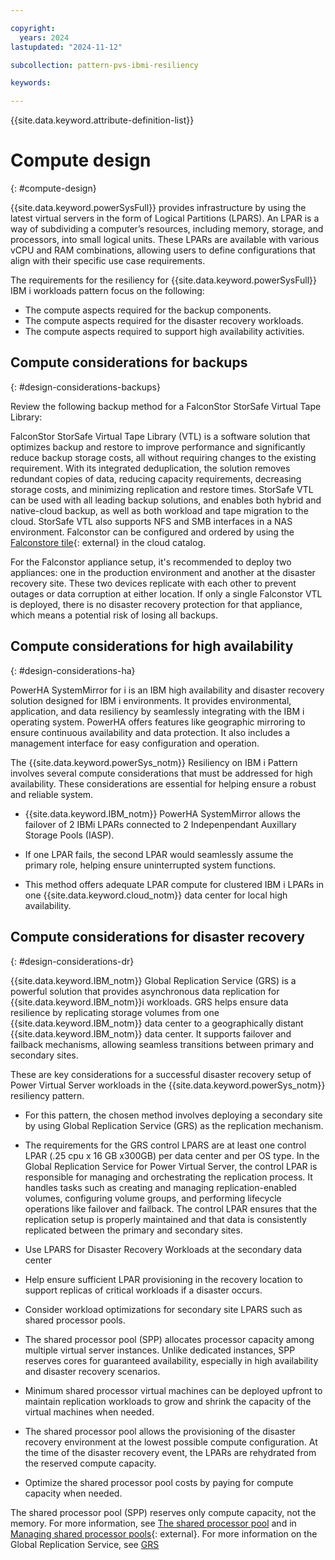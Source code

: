 ```yaml
---

copyright:
  years: 2024
lastupdated: "2024-11-12"

subcollection: pattern-pvs-ibmi-resiliency

keywords:

---
```


{{site.data.keyword.attribute-definition-list}}

# Compute design
{: #compute-design}

{{site.data.keyword.powerSysFull}} provides infrastructure by using the latest virtual servers in the form of Logical Partitions (LPARS). An LPAR is a way of subdividing a computer’s resources, including memory, storage, and processors, into small logical units. These LPARs are available with various vCPU and RAM combinations, allowing users to define configurations that align with their specific use case requirements. 

The requirements for the resiliency for {{site.data.keyword.powerSysFull}} IBM i workloads pattern focus on the following:

- The compute aspects required for the backup components.
- The compute aspects required for the disaster recovery workloads.
- The compute aspects required to support high availability activities.

## Compute considerations for backups
{: #design-considerations-backups}

Review the following backup method for a FalconStor StorSafe Virtual Tape Library: 

FalconStor StorSafe Virtual Tape Library (VTL) is a software solution that optimizes backup and restore to improve performance and significantly reduce backup storage costs, all without requiring changes to the existing requirement. With its integrated deduplication, the solution removes redundant copies of data, reducing capacity requirements, decreasing storage costs, and minimizing replication and restore times. StorSafe VTL can be used with all leading backup solutions, and enables both hybrid and native-cloud backup, as well as both workload and tape migration to the cloud. StorSafe VTL also supports NFS and SMB interfaces in a NAS environment. Falconstor can be configured and ordered by using the [Falconstore tile](https://cloud.ibm.com/catalog/content/vtltile-tags-v10.03-01-f1e88e51-7e3d-4fbc-a7ed-3ab9adb2afea-global?catalog_query=aHR0cHM6Ly9jbG91ZC5pYm0uY29tL2NhdGFsb2c%2Fc2VhcmNoPWZhbGNvbnN0b3Ijc2VhcmNoX3Jlc3VsdHM%3D){: external} in the cloud catalog. 

For the Falconstor appliance setup, it's recommended to deploy two appliances: one in the production environment and another at the disaster recovery site. These two devices replicate with each other to prevent outages or data corruption at either location. If only a single Falconstor VTL is deployed, there is no disaster recovery protection for that appliance, which means a potential risk of losing all backups.

## Compute considerations for high availability
{: #design-considerations-ha}

PowerHA SystemMirror for i is an IBM high availability and disaster recovery solution designed for IBM i environments. It provides environmental, application, and data resiliency by seamlessly integrating with the IBM i operating system. PowerHA offers features like geographic mirroring to ensure continuous availability and data protection. It also includes a management interface for easy configuration and operation.

The {{site.data.keyword.powerSys_notm}} Resiliency on IBM i Pattern involves several compute considerations that must be addressed for high availability. These considerations are essential for helping ensure a robust and reliable system.

- {{site.data.keyword.IBM_notm}} PowerHA SystemMirror allows the failover of 2 IBMi LPARs connected to 2 Indepenpendant Auxillary Storage Pools (IASP). 

- If one LPAR fails, the second LPAR would seamlessly assume the primary role, helping ensure uninterrupted system functions. 

- This method offers adequate LPAR compute for clustered IBM i LPARs in one {{site.data.keyword.cloud_notm}} data center for local high availability.

## Compute considerations for disaster recovery
{: #design-considerations-dr}

{{site.data.keyword.IBM_notm}} Global Replication Service (GRS) is a powerful solution that provides asynchronous data replication for {{site.data.keyword.IBM_notm}}i workloads. GRS helps ensure data resilience by replicating storage volumes from one {{site.data.keyword.IBM_notm}} data center to a geographically distant {{site.data.keyword.IBM_notm}} data center. It supports failover and failback mechanisms, allowing seamless transitions between primary and secondary sites.

These are key considerations for a successful disaster recovery setup of Power Virtual Server workloads in the {{site.data.keyword.powerSys_notm}} resiliency pattern.

- For this pattern, the chosen method involves deploying a secondary site by using Global Replication Service (GRS) as the replication mechanism. 

- The requirements for the GRS control LPARS are at least one control LPAR (.25 cpu x 16 GB x300GB) per data center and per OS type. In the Global Replication Service for Power Virtual Server, the control LPAR is responsible for managing and orchestrating the replication process. It handles tasks such as creating and managing replication-enabled volumes, configuring volume groups, and performing lifecycle operations like failover and failback. The control LPAR ensures that the replication setup is properly maintained and that data is consistently replicated between the primary and secondary sites.

- Use LPARS for Disaster Recovery Workloads at the secondary data center 

- Help ensure sufficient LPAR provisioning in the recovery location to support replicas of critical workloads if a disaster occurs.

- Consider workload optimizations for secondary site LPARS such as shared processor pools.

- The shared processor pool (SPP) allocates processor capacity among multiple virtual server instances. Unlike dedicated instances, SPP reserves cores for guaranteed availability, especially in high availability and disaster recovery scenarios.

- Minimum shared processor virtual machines can be deployed upfront to maintain replication workloads to grow and shrink the capacity of the virtual machines when needed.

- The shared processor pool allows the provisioning of the disaster recovery environment at the lowest possible compute configuration. At the time of the disaster recovery event, the LPARs are rehydrated from the reserved compute capacity.

- Optimize the shared processor pool costs by paying for compute capacity when needed.

The shared processor pool (SPP) reserves only compute capacity, not the memory. For more information, see [The shared processor pool](/docs/power-iaas?topic=power-iaas-manage-SPP) and in [Managing shared processor pools](https://www.ibm.com/docs/en/power9?topic=systems-managing-shared-processor-pools){: external}. For more information on the Global Replication Service, see [GRS](/docs/power-iaas?topic=power-iaas-getting-started-GRS)
